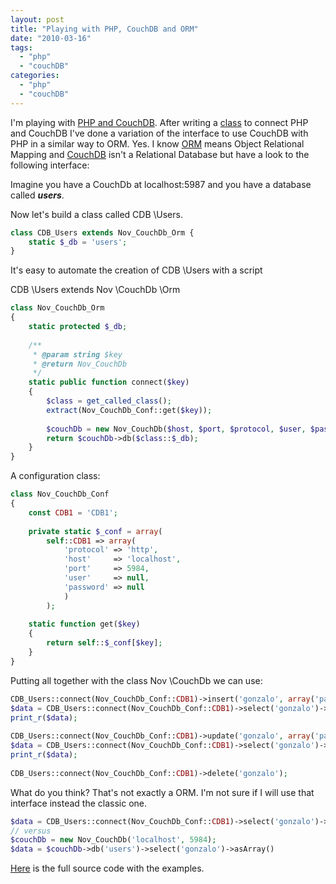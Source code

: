 ```yaml
---
layout: post
title: "Playing with PHP, CouchDB and ORM"
date: "2010-03-16"
tags: 
  - "php"
  - "couchDB"
categories: 
  - "php"
  - "couchDB"
---
```


I'm playing with [PHP and CouchDB](http://gonzalo123.wordpress.com/2010/03/15/php-and-couchdb/). After writing a [class](http://code.google.com/p/nov-couchdb/) to connect PHP and CouchDB I've done a variation of the interface to use CouchDB with PHP in a similar way to ORM. Yes. I know [ORM](http://en.wikipedia.org/wiki/Object-relational_mapping) means Object Relational Mapping and [CouchDB](http://couchdb.apache.org/) isn't a Relational Database but have a look to the following interface:

Imagine you have a CouchDb at localhost:5987 and you have a database called _**users**_.

Now let's build a class called CDB \Users.

```php
class CDB_Users extends Nov_CouchDb_Orm {
    static $_db = 'users';
}
```

It's easy to automate the creation of CDB \Users with a script

CDB \Users extends Nov \CouchDb \Orm

```php
class Nov_CouchDb_Orm
{
    static protected $_db;
 
    /**
     * @param string $key
     * @return Nov_CouchDb
     */
    static public function connect($key)
    {
        $class = get_called_class();
        extract(Nov_CouchDb_Conf::get($key));
 
        $couchDb = new Nov_CouchDb($host, $port, $protocol, $user, $password);
        return $couchDb->db($class::$_db);
    }
}
```

A configuration class:

```php
class Nov_CouchDb_Conf
{
    const CDB1 = 'CDB1';
 
    private static $_conf = array(
        self::CDB1 => array(
            'protocol' => 'http',
            'host'     => 'localhost',
            'port'     => 5984,
            'user'     => null,
            'password' => null
            )
        );
 
    static function get($key)
    {
        return self::$_conf[$key];
    }
}
```

Putting all together with the class Nov \CouchDb we can use:

```php
CDB_Users::connect(Nov_CouchDb_Conf::CDB1)->insert('gonzalo', array('password' => 'g1'));
$data = CDB_Users::connect(Nov_CouchDb_Conf::CDB1)->select('gonzalo')->asArray();
print_r($data);
 
CDB_Users::connect(Nov_CouchDb_Conf::CDB1)->update('gonzalo', array('password' => 'g2'));
$data = CDB_Users::connect(Nov_CouchDb_Conf::CDB1)->select('gonzalo')->asArray();
print_r($data);
 
CDB_Users::connect(Nov_CouchDb_Conf::CDB1)->delete('gonzalo');
```

What do you think? That's not exactly a ORM. I'm not sure if I will use that interface instead the classic one.

```php
$data = CDB_Users::connect(Nov_CouchDb_Conf::CDB1)->select('gonzalo')->asArray();
// versus
$couchDb = new Nov_CouchDb('localhost', 5984);
$data = $couchDb->db('users')->select('gonzalo')->asArray()
```

[Here](http://code.google.com/p/nov-couchdb/) is the full source code with the examples.
